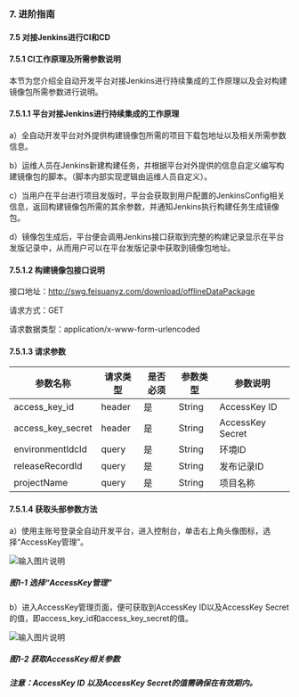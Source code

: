 ### 7. 进阶指南

#### 7.5 对接Jenkins进行CI和CD

#### 7.5.1 CI工作原理及所需参数说明

本节为您介绍全自动开发平台对接Jenkins进行持续集成的工作原理以及会对构建镜像包所需参数进行说明。

#### 7.5.1.1 平台对接Jenkins进行持续集成的工作原理

a）全自动开发平台对外提供构建镜像包所需的项目下载包地址以及相关所需参数信息。

b）运维人员在Jenkins新建构建任务，并根据平台对外提供的信息自定义编写构建镜像包的脚本。（脚本内部实现逻辑由运维人员自定义）。

c）当用户在平台进行项目发版时，平台会获取到用户配置的JenkinsConfig相关信息，返回构建镜像包所需的其余参数，并通知Jenkins执行构建任务生成镜像包。

d）镜像包生成后，平台便会调用Jenkins接口获取到完整的构建记录显示在平台发版记录中，从而用户可以在平台发版记录中获取到镜像包地址。

#### 7.5.1.2 构建镜像包接口说明

接口地址：http://swg.feisuanyz.com/download/offlineDataPackage

请求方式：GET

请求数据类型：application/x-www-form-urlencoded

#### 7.5.1.3 请求参数

|参数名称|请求类型|是否必须|参数类型|参数说明|
|--|--|--|--|--|
|access_key_id|header|是|String|AccessKey ID|
|access_key_secret|header|是|String|AccessKey Secret|
|environmentIdcId|query|是|String|环境ID|
|releaseRecordId|query|是|String|发布记录ID|
|projectName|query|是|String|项目名称|

#### 7.5.1.4 获取头部参数方法

a）使用主账号登录全自动开发平台，进入控制台，单击右上角头像图标，选择“AccessKey管理”。

![输入图片说明](../../../../images/SoFlu%EF%BC%88%E5%90%8E%E7%AB%AF%EF%BC%89%E5%BC%80%E5%8F%91%E5%B9%B3%E5%8F%B0/1.%20%E6%9C%80%E6%96%B0%E7%89%88%E6%9C%AC%20-%20%E6%9B%B4%E6%96%B0%E6%97%A5%E6%9C%9F%20-%202022.10.08/7.%20%E8%BF%9B%E9%98%B6%E6%8C%87%E5%8D%97/5.%20%E5%AF%B9%E6%8E%A5Jenkins%E8%BF%9B%E8%A1%8CCI%E5%92%8CCD/image.png)

##### 图1-1 选择“AccessKey管理”

b）进入AccessKey管理页面，便可获取到AccessKey ID以及AccessKey Secret的值，即access_key_id和access_key_secret的值。

![输入图片说明](../../../../images/SoFlu%EF%BC%88%E5%90%8E%E7%AB%AF%EF%BC%89%E5%BC%80%E5%8F%91%E5%B9%B3%E5%8F%B0/1.%20%E6%9C%80%E6%96%B0%E7%89%88%E6%9C%AC%20-%20%E6%9B%B4%E6%96%B0%E6%97%A5%E6%9C%9F%20-%202022.10.08/7.%20%E8%BF%9B%E9%98%B6%E6%8C%87%E5%8D%97/5.%20%E5%AF%B9%E6%8E%A5Jenkins%E8%BF%9B%E8%A1%8CCI%E5%92%8CCD/1-2.png)

##### 图1-2 获取AccessKey相关参数

##### 注意：AccessKey ID 以及AccessKey Secret的值需确保在有效期内。
